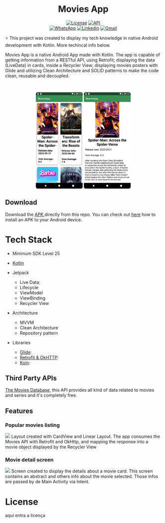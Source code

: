 <h1 align="center">Movies App</h1>

<p align="center">
  <a href="https://opensource.org/licenses/Apache-2.0"><img alt="License" src="https://img.shields.io/badge/License-Apache%202.0-blue.svg"/></a>
  <a href="https://android-arsenal.com/api"> <img alt="API" src="https://img.shields.io/badge/API-25%2B-brightgreen.svg?style=flat"/></a>

  <br>
  <a href="https://wa.me/+5521990399627"><img alt="WhatsApp" src="https://img.shields.io/badge/WhatsApp-25D366?style=for-the-badge&logo=whatsapp&logoColor=white"/></a>
  <a href="https://www.linkedin.com/in/vinicius-santos-b217b5168/"><img alt="Linkedin" src="https://img.shields.io/badge/LinkedIn-0077B5?style=for-the-badge&logo=linkedin&logoColor=white"/></a>
  <a href="mailto:viniciusantos0898@gmail.com"><img alt="Gmail" src="https://img.shields.io/badge/Gmail-D14836?style=for-the-badge&logo=gmail&logoColor=white"/></a>
</p>

<p align="center">  

⭐ This project was created to display my tech knowledge in native Android development with Kotlin. More techincal info below.

Movies App is a native Android App made with Kotlin. The app is capable of getting information from a RESTful API, using Retrofit; displaying the data (LiveData) in cards, inside a Recycler View; displaying movies posters with Glide and utilizing Clean Architecture and SOLID patterns to make the code clean, reusable and decoupled.
</p>

</br>

<p float="left" align="center">
<img alt="screenshot" width="30%" src="screenshots/moviesApp_1.png"/>
<img alt="screenshot" width="30%" src="screenshots/moviesApp_2.png"/>
</p>

## Download

Download the <a href="apk/app-debug.apk?raw=true">APK </a> directly from this repo. You can check out <a href="https://www.google.com/search?q=how+to+install+apk+in+android">here</a> how to install an APK to your Android device.

# Tech Stack

- Minimum SDK Level 25
- <a href="https://kotlinlang.org/">Kotlin</a>

- Jetpack
  - Live Data:
  - Lifecycle
  - ViewModel
  - ViewBinding
  - Recycler View
    
- Architecture
  - MVVM
  - Clean Architecture
  - Repository pattern 

- Libraries  
  - [Glide](https://bumptech.github.io/glide/): 
  - [Retrofit & OkHTTP](https://square.github.io/retrofit/): 
  - [Koin](https://insert-koin.io/):

## Third Party APIs

[The Movies Database](https://www.themoviedb.org/?language=pt), this API provides all kind of data related to movies and series and it's completely free.

## Features

### Popular movies listing
<img src="screenshots/gif1_moviesApp.gif" width="25%"/>
Layout created with CardView and Linear Layout. The app consumes the Movies API with Retrofit and OkHttp, and mapping the response into a movie object displayed by the Recycler View

### Movie detail screen
<img src="screenshots/gif2_moviesApp.gif" width="25%"/>
Screen created to display the details about a movie card. This screen contains an abstract and others info about the movie selected. Those infos are passed by de Main Activity via Intent.


# License
aqui entra a licença
